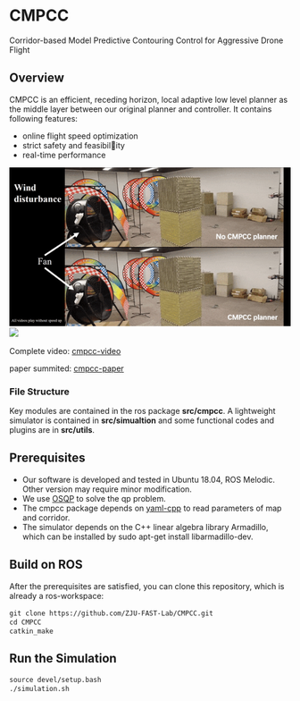 # CMPCC
Corridor-based Model Predictive Contouring Control for Aggressive Drone Flight

## Overview
CMPCC is an efficient, receding horizon, local adaptive low level planner as the middle layer between our original planner and controller. It contains following features: 
-  online flight speed optimization
-  strict safety and feasibility
-  real-time performance

![](figs/1.gif)
![](figs/2.gif)

Complete video: [cmpcc-video](https://www.youtube.com/watch?v=_7CzBh-0wQ0)

paper summited: [cmpcc-paper]()

### File Structure
Key modules are contained in the ros package **src/cmpcc**. A lightweight simulator is contained in **src/simualtion** and some functional codes and plugins are in **src/utils**. 

## Prerequisites
- Our software is developed and tested in Ubuntu 18.04, ROS Melodic. Other version may require minor modification. 
- We use [OSQP](https://github.com/oxfordcontrol/osqp) to solve the qp problem.
- The cmpcc package depends on [yaml-cpp](https://github.com/jbeder/yaml-cpp) to read parameters of map and corridor.
- The simulator depends on the C++ linear algebra library Armadillo, which can be installed by sudo apt-get install libarmadillo-dev.

## Build on ROS
After the prerequisites are satisfied, you can clone this repository, which is already a ros-workspace:
```
git clone https://github.com/ZJU-FAST-Lab/CMPCC.git
cd CMPCC
catkin_make
``` 

## Run the Simulation
```
source devel/setup.bash
./simulation.sh
```

